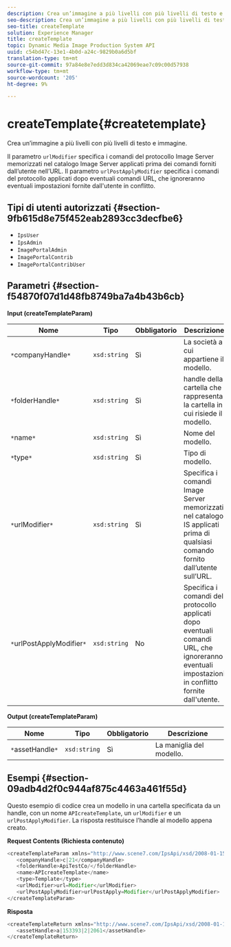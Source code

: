 ```yaml
---
description: Crea un’immagine a più livelli con più livelli di testo e immagine.
seo-description: Crea un’immagine a più livelli con più livelli di testo e immagine.
seo-title: createTemplate
solution: Experience Manager
title: createTemplate
topic: Dynamic Media Image Production System API
uuid: c54bd47c-13e1-4b0d-a24c-9829b0a6d5bf
translation-type: tm+mt
source-git-commit: 97a84e8e7edd3d834ca42069eae7c09c00d57938
workflow-type: tm+mt
source-wordcount: '205'
ht-degree: 9%

---
```



# createTemplate{#createtemplate}

Crea un’immagine a più livelli con più livelli di testo e immagine.

Il parametro `urlModifier` specifica i comandi del protocollo Image Server memorizzati nel catalogo Image Server applicati prima dei comandi forniti dall’utente nell’URL. Il parametro `urlPostApplyModifier` specifica i comandi del protocollo applicati dopo eventuali comandi URL, che ignoreranno eventuali impostazioni fornite dall&#39;utente in conflitto.

## Tipi di utenti autorizzati {#section-9fb615d8e75f452eab2893cc3decfbe6}

* `IpsUser`
* `IpsAdmin`
* `ImagePortalAdmin`
* `ImagePortalContrib`
* `ImagePortalContribUser`

## Parametri {#section-f54870f07d1d48fb8749ba7a4b43b6cb}

**Input (createTemplateParam)**

| Nome | Tipo | Obbligatorio | Descrizione |
|---|---|---|---|
| `*`companyHandle`*` | `xsd:string` | Sì | La società a cui appartiene il modello. |
| `*`folderHandle`*` | `xsd:string` | Sì | handle della cartella che rappresenta la cartella in cui risiede il modello. |
| `*`name`*` | `xsd:string` | Sì | Nome del modello. |
| `*`type`*` | `xsd:string` | Sì | Tipo di modello. |
| `*`urlModifier`*` | `xsd:string` | Sì | Specifica i comandi Image Server memorizzati nel catalogo IS applicati prima di qualsiasi comando fornito dall’utente sull’URL. |
| `*`urlPostApplyModifier`*` | `xsd:string` | No | Specifica i comandi del protocollo applicati dopo eventuali comandi URL, che ignoreranno eventuali impostazioni in conflitto fornite dall&#39;utente. |

**Output (createTemplateParam)**

| Nome | Tipo | Obbligatorio | Descrizione |
|---|---|---|---|
| `*`assetHandle`*` | `xsd:string` | Sì | La maniglia del modello. |

## Esempi {#section-09adb4d2f0c944af875c4463a461f55d}

Questo esempio di codice crea un modello in una cartella specificata da un handle, con un nome `APIcreateTemplate`, un `urlModifier` e un `urlPostApplyModifier`. La risposta restituisce l’handle al modello appena creato.

**Request Contents (Richiesta contenuto)**

```java
<createTemplateParam xmlns="http://www.scene7.com/IpsApi/xsd/2008-01-15">
   <companyHandle>c|21</companyHandle>
   <folderHandle>ApiTestCo/</folderHandle>
   <name>APIcreateTemplate</name>
   <type>Template</type>
   <urlModifier>url=Modifier</urlModifier>
   <urlPostApplyModifier>urlPostApply=Modifier</urlPostApplyModifier>
</createTemplateParam>
```

**Risposta**

```java
<createTemplateReturn xmlns="http://www.scene7.com/IpsApi/xsd/2008-01-15">
   <assetHandle>a|153393|2|2061</assetHandle>
</createTemplateReturn>
```

